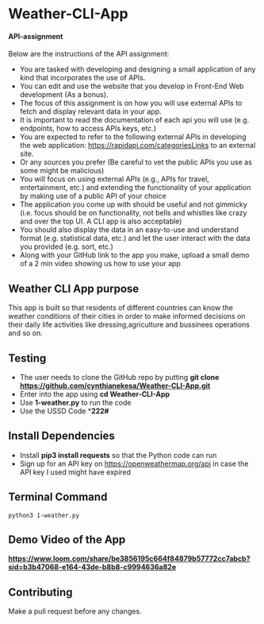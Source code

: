 # Weather-CLI-App

#### API-assignment

Below are the instructions of the API assignment:

* You are tasked with developing and designing a small application of any kind that incorporates the use of APIs.
* You can edit and use the website that you develop in Front-End Web development (As a bonus).
* The focus of this assignment is on how you will use external APIs to fetch and display relevant data in your app.
* It is important to read the documentation of each api you will use (e.g. endpoints, how to access APIs keys, etc.)
* You are expected to refer to the following external APIs in developing the web application:
https://rapidapi.com/categoriesLinks to an external site.
* Or any sources you prefer (Be careful to vet the public APIs you use as some might be malicious)
* You will focus on using external APIs (e.g., APIs for travel, entertainment, etc.) and extending the functionality of your application by making use of a public API of your choice
* The application you come up with should be useful and not gimmicky (i.e. focus should be on functionality, not bells and whistles like crazy and over the top UI. A CLI app is also acceptable) 
* You should also display the data in an easy-to-use and understand format (e.g. statistical data, etc.) and let the user interact with the data you provided (e.g. sort, etc.)
* Along with your GitHub link to the app you make, upload a small demo of a 2 min video showing us how to use your app

## Weather CLI App purpose
This app is built so that residents of different countries can know the weather conditions of their cities in order to make informed decisions on their daily life activities like dressing,agriculture and bussinees operations and so on.

## Testing
* The user needs to clone the GitHub repo by putting **git clone https://github.com/cynthianekesa/Weather-CLI-App.git**
* Enter into the app using **cd Weather-CLI-App**
* Use **1-weather.py** to run the code
* Use the USSD Code ***222#**

## Install Dependencies
* Install **pip3 install requests** so that the Python code can run
* Sign up for an API key on https://openweathermap.org/api in case the API key I used might have expired

## Terminal Command
`python3 1-weather.py`

## Demo Video of the App
**https://www.loom.com/share/be3856195c664f84879b57772cc7abcb?sid=b3b47068-e164-43de-b8b8-c9994636a82e**

## Contributing
Make a pull request before any changes.

